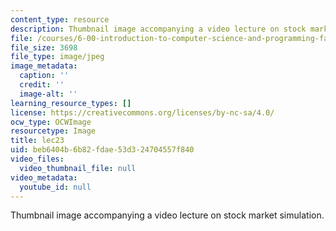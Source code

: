 ```yaml
---
content_type: resource
description: Thumbnail image accompanying a video lecture on stock market simulation.
file: /courses/6-00-introduction-to-computer-science-and-programming-fall-2008/beb6404b6b82fdae53d324704557f840_lec23.jpg
file_size: 3698
file_type: image/jpeg
image_metadata:
  caption: ''
  credit: ''
  image-alt: ''
learning_resource_types: []
license: https://creativecommons.org/licenses/by-nc-sa/4.0/
ocw_type: OCWImage
resourcetype: Image
title: lec23
uid: beb6404b-6b82-fdae-53d3-24704557f840
video_files:
  video_thumbnail_file: null
video_metadata:
  youtube_id: null
---
```

Thumbnail image accompanying a video lecture on stock market simulation.